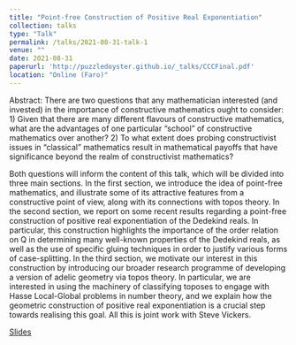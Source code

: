 ```yaml
---
title: "Point-free Construction of Positive Real Exponentiation"
collection: talks
type: "Talk"
permalink: /talks/2021-08-31-talk-1
venue: ""
date: 2021-08-31
paperurl: 'http://puzzledoyster.github.io/_talks/CCCFinal.pdf'
location: "Online (Faro)"
---
```



Abstract: There are two questions that any mathematician interested (and invested) in the importance of constructive mathematics ought to consider: 1) Given that there are many different flavours of constructive mathematics, what are the advantages of one particular “school” of constructive mathematics over another? 2) To what extent does probing constructivist issues in “classical” mathematics result in mathematical payoffs that have significance beyond the realm of constructivist mathematics?

Both questions will inform the content of this talk, which will be divided into three main sections. In the first section, we introduce the idea of point-free mathematics, and illustrate some of its attractive features from a constructive point of view, along with its connections with topos theory. In the second section, we report on some recent results regarding a point-free construction of positive real exponentiation of the Dedekind reals. In particular, this construction highlights the importance of the order relation on Q in determining many well-known properties of the Dedekind reals, as well as the use of specific gluing techniques in order to justify various forms of case-splitting. In the third section, we motivate our interest in this construction by introducing our broader research programme of developing a version of adelic geometry via topos theory. In particular, we are interested in using the machinery of classifying toposes to engage with Hasse Local-Global problems in number theory, and we explain how the geometric construction of positive real exponentiation is a crucial step towards realising this goal. All this is joint work with Steve Vickers. 

[Slides](http://puzzledoyster.github.io/_talks/CCCFinal.pdf)
